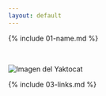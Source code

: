 ```yaml
---
layout: default
---
```


{% include 01-name.md %}

<br>

![Imagen del Yaktocat](https://octodex.github.com/images/yaktocat.png)
<br>

{% include 03-links.md %}

